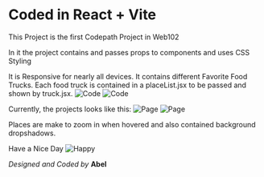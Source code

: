 # Coded in React + Vite

This Project is the first Codepath Project in Web102 

In it the project contains and passes props to components and uses CSS Styling 

It is Responsive for nearly all devices. It contains different Favorite Food Trucks. Each food truck is contained in a placeList.jsx to be passed and shown by truck.jsx. 
![Code](./assets/list_code.png)
![Code](./assets/truck_code.png)

Currently, the projects looks like this:
![Page](./assets/Website_Page.png)
![Page](./assets/fav_truck.gif)

Places are make to zoom in when hovered and also contained background dropshadows. 

Have a Nice Day
![Happy](./assets/happy.png)


*Designed and Coded by* **Abel**
